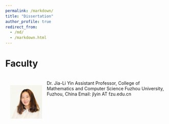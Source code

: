 ```yaml
---
permalink: /markdown/
title: "Dissertation"
author_profile: true
redirect_from: 
  - /md/
  - /markdown.html
---
```

Faculty
======
<br>
<img src='/images/Yin.JPG' width="100" style="float: left; margin: 15px">
Dr. Jia-Li Yin  
Assistant Professor, College of Mathematics and Computer Science  
Fuzhou University, Fuzhou, China  
Email: jlyin AT fzu.edu.cn  
<br>


